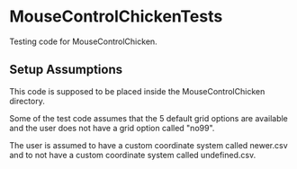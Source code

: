 # MouseControlChickenTests
Testing code for MouseControlChicken.

## Setup Assumptions
This code is supposed to be placed inside the MouseControlChicken directory.

Some of the test code assumes that the 5 default grid options are available and the user does not have a grid option called "no99".

The user is assumed to have a custom coordinate system called newer.csv and to not have a custom coordinate system called undefined.csv.